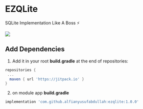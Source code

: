 # EZQLite
SQLite Implementation Like A Boss :zap:

<a href="http://www.methodscount.com/?lib=com.github.alfianyusufabdullah%3Aezqlite%3A1.0.0"><img src="https://img.shields.io/badge/Methods and size-114 | 15 KB-e91e63.svg"/></a>

## Add Dependencies

1. Add it in your root **build.gradle** at the end of repositories:
```gradle
repositories {
 ...
  maven { url 'https://jitpack.io' }
}
```
2. on module app **build.gradle** 
```gradle
implementation 'com.github.alfianyusufabdullah:ezqlite:1.0.0'
```
